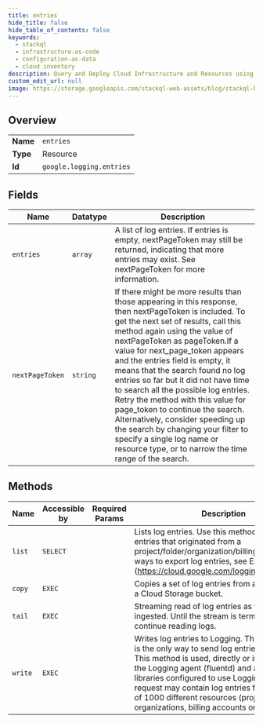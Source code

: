 ```yaml
---
title: entries
hide_title: false
hide_table_of_contents: false
keywords:
  - stackql
  - infrastructure-as-code
  - configuration-as-data
  - cloud inventory
description: Query and Deploy Cloud Infrastructure and Resources using SQL
custom_edit_url: null
image: https://storage.googleapis.com/stackql-web-assets/blog/stackql-blog-post-featured-image.png
---
```

  
    

## Overview
<table><tbody>
<tr><td><b>Name</b></td><td><code>entries</code></td></tr>
<tr><td><b>Type</b></td><td>Resource</td></tr>
<tr><td><b>Id</b></td><td><code>google.logging.entries</code></td></tr>
</tbody></table>

## Fields
| Name | Datatype | Description |
| ---- | -------- | ----------- |
| `entries` | `array` | A list of log entries. If entries is empty, nextPageToken may still be returned, indicating that more entries may exist. See nextPageToken for more information. |
| `nextPageToken` | `string` | If there might be more results than those appearing in this response, then nextPageToken is included. To get the next set of results, call this method again using the value of nextPageToken as pageToken.If a value for next_page_token appears and the entries field is empty, it means that the search found no log entries so far but it did not have time to search all the possible log entries. Retry the method with this value for page_token to continue the search. Alternatively, consider speeding up the search by changing your filter to specify a single log name or resource type, or to narrow the time range of the search. |
## Methods
| Name | Accessible by | Required Params | Description |
| ---- | ------------- | --------------- | ----------- |
| `list` | `SELECT` |  | Lists log entries. Use this method to retrieve log entries that originated from a project/folder/organization/billing account. For ways to export log entries, see Exporting Logs (https://cloud.google.com/logging/docs/export). |
| `copy` | `EXEC` |  | Copies a set of log entries from a log bucket to a Cloud Storage bucket. |
| `tail` | `EXEC` |  | Streaming read of log entries as they are ingested. Until the stream is terminated, it will continue reading logs. |
| `write` | `EXEC` |  | Writes log entries to Logging. This API method is the only way to send log entries to Logging. This method is used, directly or indirectly, by the Logging agent (fluentd) and all logging libraries configured to use Logging. A single request may contain log entries for a maximum of 1000 different resources (projects, organizations, billing accounts or folders) |
